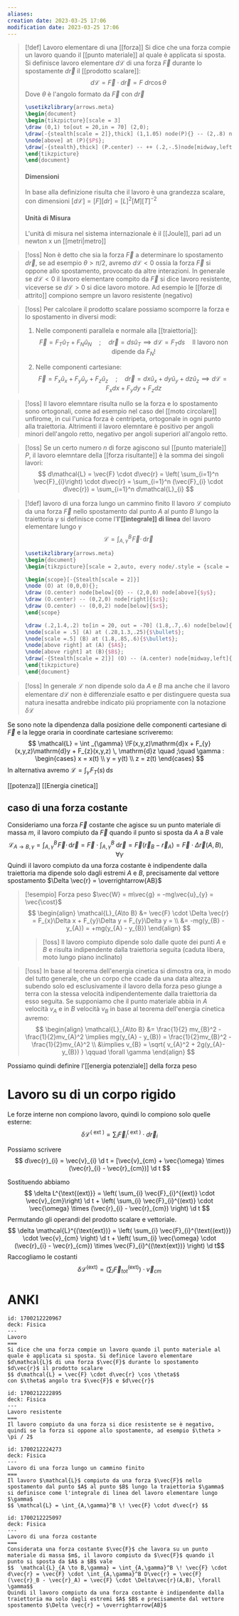 ```yaml
---
aliases: 
creation date: 2023-03-25 17:06
modification date: 2023-03-25 17:06
---
```


>[!def] Lavoro elementare di una [[forza]]
>Si dice che una forza compie un lavoro quando il [[punto materiale]] al quale è applicata si sposta. Si definisce lavoro elementare $d\mathcal{L}$ di una forza $\vec{F}$ durante lo spostamente $d\vec{r}$ il [[prodotto scalare]]:
> $$
> d\mathcal{L} = \vec{F} \cdot d\vec{r} = F\ dr\cos \theta
>$$
>Dove $\theta$ è l'angolo formato da $\vec{F}$ con $d\vec{r}$
>
> ```tikz
> \usetikzlibrary{arrows.meta}
>\begin{document}
>\begin{tikzpicture}[scale = 3]
>\draw (0,1) to[out = 20,in = 70] (2,0);
>\draw[-{stealth[scale = 2]},thick] (1,1.05) node(P){} -- (2,.8) node[midway,above]{$d\vec{r}$};
>\node[above] at (P){$P$};
>\draw[-{stealth},thick] (P.center) -- ++ (.2,-.5)node[midway,left]{$\vec{F}$};
>\end{tikzpicture}
>\end{document}
>```
>#### Dimensioni
>In base alla definizione risulta che il lavoro è una grandezza scalare, con dimensioni
>$[d\mathcal{L}] = [F][dr] = [L]^2[M][T]^{-2}$
>
>#### Unità di Misura
>L'unità di misura nel sistema internazionale è il [[Joule]], pari ad un newton x un [[metri|metro]]


>[!oss]
>Non è detto che sia la forza $\vec{F}$ a determinare lo spostamento $d\vec{r}$, se ad esempio $\theta > \pi / 2$, avremo $d\mathcal{L} < 0$ ossia la forza $\vec{F}$ si oppone allo spostamento, provocato da altre interazioni.
>In generale se $d\mathcal{L}< 0$ il lavoro elementare compito da $\vec{F}$ si dice lavoro resistente, viceverse se $d\mathcal{L} > 0$ si dice lavoro motore. Ad esempio le [[forze di attrito]] compiono sempre un lavoro resistente (negativo)

>[!oss]
>Per calcolare il prodotto scalare possiamo scomporre la forza e lo spostamento in diversi modi:
>1. Nelle componenti parallela e normale alla [[traiettoria]]:
>   $$ \vec{F} = F_{T} \hat{u}_{T} + F_{N}\hat{u}_{N}\quad ;\quad d\vec{r} = ds \hat{u}_{T} \implies d\mathcal{L} = F_{T}ds \quad \text{Il lavoro non dipende da }F_{N}!$$
>
>2. Nelle componenti cartesiane:
> $$ \vec{F} = F_{x}\hat{u}_{x} + F_{y}\hat{u}_{y} + F_{z}\hat{u}_{z}\quad;\quad d\vec{r} = dx\hat{u}_{x} + dy\hat{u}_{y} + dz\hat{u}_{z} \implies d\mathcal{L} = F_{x}dx + F_{y}dy + F_{z}dz $$

>[!oss]
>Il lavoro elemntare risulta nullo se la forza e lo spostamento sono ortogonali, come ad esempio nel caso del [[moto circolare]] unfirome, in cui l'unica forza è centripeta, ortogonale in ogni punto alla traiettoria. Altrimenti il lavoro elemntare è positivo per angoli minori dell'angolo retto, negativo per angoli superiori all'angolo retto.

>[!oss]
>Se un certo numero $n$ di forze agiscono sul [[punto materiale]] $P$, il lavoro elemntare della [[forza risultante]] è la somma dei singoli lavori:
> $$
> d\mathcal{L} = \vec{F} \cdot d\vec{r} = \left( \sum_{i=1}^n \vec{F}_{i}\right) \cdot d\vec{r} = \sum_{i=1}^n (\vec{F}_{i} \cdot d\vec{r}) = \sum_{i=1}^n d\mathcal{L}_{i}
>$$

>[!def] lavoro di una forza lungo un cammino finito
>Il lavoro $\mathcal{L}$ compiuto da una forza $\vec{F}$ nello spostamento dal punto $A$ al punto $B$ lungo la traiettoria $\gamma$ si definisce come l'**l'[[integrale]] di linea** del lavoro elementare lungo $\gamma$
> $$
> \mathcal{L} = \int _{A,\gamma}^B \!\vec{F} \cdot\, \mathrm{d}\vec{r} 
>$$
>
> ```tikz
> \usetikzlibrary{arrows.meta}
>\begin{document}
>\begin{tikzpicture}[scale = 2,auto, every node/.style = {scale = 1.5}]
>
>\begin{scope}[-{Stealth[scale = 2]}]
>\node (O) at (0,0,0){};
>\draw (O.center) node[below]{O} -- (2,0,0) node[above]{$y$};
>\draw (O.center) -- (0,2,0) node[right]{$z$};
>\draw (O.center) -- (0,0,2) node[below]{$x$};
>\end{scope}
>
>\draw (.2,1.4,.2) to[in = 20, out = -70] (1.8,.7,.6) node[below]{$\gamma$};
>\node[scale = .5] (A) at (.28,1.3,.25){$\bullet$};
>\node[scale =.5] (B) at (1.8,.85,.6){$\bullet$};
>\node[above right] at (A) {$A$};
>\node[above right] at (B){$B$};
>\draw[-{Stealth[scale = 2]}] (O) -- (A.center) node[midway,left]{$\vec{r}$};
>\end{tikzpicture}
>\end{document}
>```
>

>[!oss]
>In generale $\mathcal{L}$ non dipende solo da $A$ e $B$ ma anche che il lavoro elementare $d\mathcal{L}$ non è differenziale esatto e per distinguere questa sua natura inesatta andrebbe indicato piú propriamente con la notazione $\delta \mathcal{L}$

Se sono note la dipendenza dalla posizione delle componenti cartesiane di $\vec{F}$ e la legge oraria in coordinate cartesiane scriveremo:
$$
\mathcal{L} = \int _{\gamma} \!F(x,y,z)\mathrm{d}x + F_{y}(x,y,z)\mathrm{d}y + F_{z}(x,y,z) \, \mathrm{d}z \quad ;\quad \gamma : \begin{cases}
x = x(t) \\
y = y(t) \\
z = z(t)
\end{cases} 
$$
In alternativa avremo
$\mathcal{L} = \int _{\gamma} \!F_{T}(s) \, \mathrm{d}s$


[[potenza]]
[[Energia cinetica]]
## caso di una forza costante
Consideriamo una forza $\vec{F}$ costante che agisce su un punto materiale di massa $m$, il lavoro compiuto da $\vec{F}$ quando il punto si sposta da $A$ a $B$ vale
$$
\mathcal{L}_{A \to B,\gamma} = \int _{A,\gamma}^B \!\vec{F}\cdot \, \mathrm{d}\vec{r} = \vec{F} \cdot \int _{A,\gamma}^B \! \, \mathrm{d}\vec{r} = \vec{F}(\vec{r}_{B}-\vec{r}_{A}) = \vec{F} \cdot \Delta \vec{r}(A,B),\quad\forall \gamma
$$
Quindi il lavoro compiuto da una forza costante è indipendente dalla traiettoria ma dipende solo dagli estremi $A$ e $B$, precisamente dal vettore spostamento $\Delta \vec{r} = \overrightarrow{AB}$

>[!esempio] Forza peso
>$\vec{W} = m\vec{g} = -mg\vec{u}_{y} = \vec{\cost}$
>$$ \begin{align}
>\mathcal{L}_{A\to B} &= \vec{F} \cdot \Delta \vec{r} = F_{x}\Delta x + F_{y}\Delta y = F_{y}\Delta y = \\
>&= -mg(y_{B} - y_{A}) = +mg(y_{A} - y_{B})
>\end{align} $$
>
>>[!oss]
>>Il lavoro compiuto dipende solo dalle quote dei punti $A$ e $B$ e risulta indipendente dalla traiettoria seguita (caduta libera, moto lungo piano inclinato)

>[!oss]
>In base al teorema dell'energia cinetica si dimostra ora, in modo del tutto generale, che un corpo che ccade da una data altezza subendo solo ed esclusivamente il lavoro della forza peso giunge a terra con la stessa velocità indipendentemente dalla traiettoria da esso seguita.
>Se supponiamo che il punto materiale abbia in $A$ velocità $v_{A}$ e in $B$ velocità $v_{B}$ in base al teorema dell'energia cinetica avremo:
>$$ \begin{align}
>\mathcal{L}_{A\to B} &= \frac{1}{2} mv_{B}^2 - \frac{1}{2}mv_{A}^2 \implies mg(y_{A} - y_{B}) = \frac{1}{2}mv_{B}^2 - \frac{1}{2}mv_{A}^2  \\
>&\implies v_{B} = \sqrt{ v_{A}^2 + 2g(y_{A}-y_{B}) } \qquad \forall \gamma
>\end{align} $$

Possiamo quindi definire l'[[energia potenziale]] della forza peso

# Lavoro su di un corpo rigido
Le forze interne non compiono lavoro, quindi lo compiono solo quelle esterne:
$$ \delta \mathcal{L}^{(\text{ ext })} = \sum_{i} \vec{F}_{i}^{(\text{ ext })} \cdot d\vec{r}_{i} $$

Possiamo scrivere
$$ d\vec{r}_{i} = \vec{v}_{i} \d t = [\vec{v}_{cm} + \vec{\omega} \times (\vec{r}_{i} - \vec{r}_{cm})] \d t $$

Sostituendo abbiamo
$$ \delta L^{\text{(ext)}} = \left( \sum_{i} \vec{F}_{i}^{(ext)} \cdot \vec{v}_{cm}\right) \d t + \left( \sum_{i} \vec{F}_{i}^{(ext)} \cdot \vec{\omega} \times (\vec{r}_{i} - \vec{r}_{cm}) \right) \d t $$
Permutando gli operandi del prodotto scalare e vettoriale.
$$ \delta \mathcal{L}^{(\text{ext})} = \left( \sum_{i} \vec{F}_{i}^{\text{(ext)}} \cdot \vec{v}_{cm} \right) \d t + \left( \sum_{i} \vec{\omega} \cdot (\vec{r}_{i} - \vec{r}_{cm}) \times \vec{F}_{i}^{(\text{ext})} \right) \d t$$
Raccogliamo le costanti
$$ \delta \mathcal{L}^{(\text{ext})} = \left(  \sum_{i}\vec{F}_{tot}^{(\text{ext})} \right) \cdot \vec{v}_{cm} $$

# ANKI

```anki
id: 1700212220967
deck: Fisica
---
Lavoro
===
Si dice che una forza compie un lavoro quando il punto materiale al quale è applicata si sposta. Si definice lavoro elementare $d\mathcal{L}$ di una forza $\vec{F}$ durante lo spostamento $d\vec{r}$ il prodotto scalare
$$ d\mathcal{L} = \vec{F} \cdot d\vec{r} \cos \theta$$
con $\theta$ angolo tra $\vec{F}$ e $d\vec{r}$
```


```anki
id: 1700212222895
deck: Fisica
---
Lavoro resistente
===
Il lavoro compiuto da una forza si dice resistente se è negativo, quindi se la forza si oppone allo spostamento, ad esempio $\theta > \pi / 2$
```


```anki
id: 1700212224273
deck: Fisica
---
Lavoro di una forza lungo un cammino finito
===
Il lavoro $\mathcal{L}$ compiuto da una forza $\vec{F}$ nello spostamento dal punto $A$ al punto $B$ lungo la traiettoria $\gamma$ si definisce come l'integrale di linea del lavoro elementare lungo $\gamma$
$$ \mathcal{L} = \int_{A,\gamma}^B \! \vec{F} \cdot d\vec{r} $$
```


```anki
id: 1700212225097
deck: Fisica
---
Lavoro di una forza costante
===
Considerata una forza costante $\vec{F}$ che lavora su un punto materiale di massa $m$, il lavoro compiuto da $\vec{F}$ quando il punto si sposta da $A$ a $B$ vale
$$  \mathcal{L}_{A \to B,\gamma} = \int_{A,\gamma}^B \! \vec{F} \cdot d\vec{r} = \vec{F} \cdot \int_{A,\gamma}^B D\vec{r} = \vec{F} (\vec{r}_B - \vec{r}_A) = \vec{F} \cdot \Delta\vec{r}(A,B), \forall \gamma$$
Quindi il lavoro compiuto da una forza costante è indipendente dalla traiettoria ma solo dagli estremi $A$ $B$ e precisamente dal vettore spostamento $\Delta \vec{r} = \overrightarrow{AB}$
```
